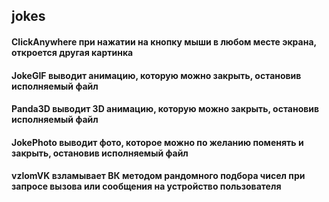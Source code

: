 ## jokes

  
#### ClickAnywhere при нажатии на кнопку мыши в любом месте экрана, откроется другая картинка  
#### JokeGIF выводит анимацию, которую можно закрыть, остановив исполняемый файл  
#### Panda3D выводит 3D анимацию, которую можно закрыть, остановив исполняемый файл  
#### JokePhoto выводит фото, которое можно по желанию поменять и закрыть, остановив исполняемый файл  
#### vzlomVK взламывает ВК методом рандомного подбора чисел при запросе вызова или сообщения на устройство пользователя  
